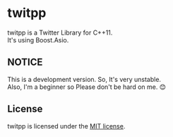 # twitpp
twitpp is a Twitter Library for C++11.  
It's using Boost.Asio.

## NOTICE
This is a development version. So, It's very unstable.  
Also, I'm a beginner so Please don't be hard on me. :blush:

## License
twitpp is licensed under the [MIT license](LICENSE).
